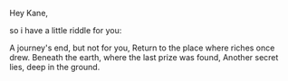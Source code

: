 Hey Kane,

so i have a little riddle for you:

A journey's end, but not for you,
Return to the place where riches once drew.
Beneath the earth, where the last prize was found,
Another secret lies, deep in the ground.

